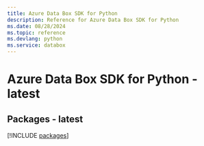 ```yaml
---
title: Azure Data Box SDK for Python
description: Reference for Azure Data Box SDK for Python
ms.date: 08/28/2024
ms.topic: reference
ms.devlang: python
ms.service: databox
---
```

# Azure Data Box SDK for Python - latest
## Packages - latest
[!INCLUDE [packages](data-box-index.md)]